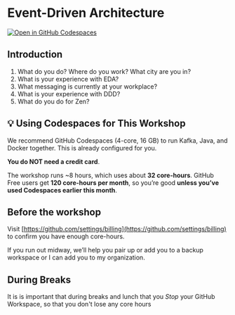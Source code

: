 # Event-Driven Architecture

[![Open in GitHub Codespaces](https://github.com/codespaces/badge.svg)](https://github.com/codespaces/new/dhinojosa/event-driven-architecture?hide_repo_select=true&ref=main&repo=748638957&machine=standardLinux32gb)

## Introduction

1. What do you do? Where do you work? What city are you in?
2. What is your experience with EDA?
3. What messaging is currently at your workplace?
4. What is your experience with DDD?
5. What do you do for Zen? 

## 💡 Using Codespaces for This Workshop

We recommend GitHub Codespaces (4-core, 16 GB) to run Kafka, Java, and Docker together. This is already configured for you.

**You do NOT need a credit card**.

The workshop runs ~8 hours, which uses about **32 core-hours**.
GitHub Free users get **120 core-hours per month**, so you’re good **unless you’ve used Codespaces earlier this month**.

## Before the workshop

Visit [https://github.com/settings/billing](https://github.com/settings/billing) to confirm you have enough core-hours.

If you run out midway, we’ll help you pair up or add you to a backup workspace or I can add you to my organization.


## During Breaks

It is is important that during breaks and lunch that you *Stop* your GitHub Workspace, so that you don't lose any core hours

